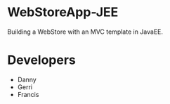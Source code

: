# WebStoreApp-JEE
Building a WebStore with an MVC template in JavaEE.

# Developers
  * Danny
  * Gerri
  * Francis
